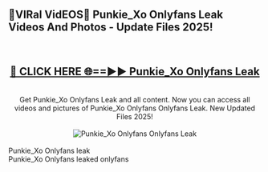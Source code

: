 <h2>🔴VIRal VidEOS🔴 Punkie_Xo Onlyfans Leak Videos And Photos - Update Files 2025!</h2>
<br>
<div align="center">
<h2><a href="https://213.232.235.80/live/video.php?q=punkie_xo-onlyfans" rel="nofollow">🔴 CLICK HERE 🌐==►► Punkie_Xo Onlyfans Leak</a></h2>
<br>
Get Punkie_Xo Onlyfans Leak and all content. Now you can access all videos and pictures of Punkie_Xo Onlyfans Onlyfans Leak. New Updated Files 2025!
<br>
<br>
<a href="https://213.232.235.80/live/video.php?q=punkie_xo-onlyfans" rel="nofollow" data-target="animated-image.originalLink"><img src="https://i.imgur.com/dJHk4Zq.gif" alt="Punkie_Xo Onlyfans Onlyfans Leak" style="max-width: 100%; display: inline-block;" data-target="animated-image.originalImage"></a>
</div>
<br>
Punkie_Xo Onlyfans leak<br>
Punkie_Xo Onlyfans leaked onlyfans
